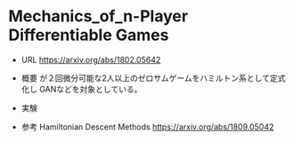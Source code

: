 # Mechanics_of_n-Player Differentiable Games

- URL
https://arxiv.org/abs/1802.05642
- 概要
が２回微分可能な2人以上のゼロサムゲームをハミルトン系として定式化し
GANなどを対象としている。

- 実験
- 参考
Hamiltonian Descent Methods https://arxiv.org/abs/1809.05042



